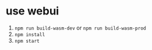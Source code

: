 # use webui

1. `npm run build-wasm-dev` or `npm run build-wasm-prod`
2. `npm install`
3. `npm start`